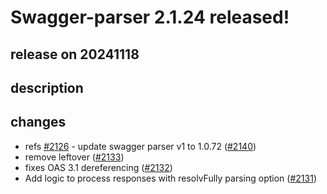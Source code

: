 # Swagger-parser 2.1.24 released!

## release on 20241118

## description

## changes

* refs <a class="issue-link js-issue-link" data-error-text="Failed to load title" data-id="2580924587" data-permission-text="Title is private" data-url="https://github.com/swagger-api/swagger-parser/issues/2126" data-hovercard-type="issue" data-hovercard-url="/swagger-api/swagger-parser/issues/2126/hovercard" href="https://github.com/swagger-api/swagger-parser/issues/2126">#2126</a> - update swagger parser v1 to 1.0.72 (<a class="issue-link js-issue-link" data-error-text="Failed to load title" data-id="2669999069" data-permission-text="Title is private" data-url="https://github.com/swagger-api/swagger-parser/issues/2140" data-hovercard-type="pull_request" data-hovercard-url="/swagger-api/swagger-parser/pull/2140/hovercard" href="https://github.com/swagger-api/swagger-parser/pull/2140">#2140</a>)
* remove leftover (<a class="issue-link js-issue-link" data-error-text="Failed to load title" data-id="2618315709" data-permission-text="Title is private" data-url="https://github.com/swagger-api/swagger-parser/issues/2133" data-hovercard-type="pull_request" data-hovercard-url="/swagger-api/swagger-parser/pull/2133/hovercard" href="https://github.com/swagger-api/swagger-parser/pull/2133">#2133</a>)
* fixes OAS 3.1 dereferencing (<a class="issue-link js-issue-link" data-error-text="Failed to load title" data-id="2618181516" data-permission-text="Title is private" data-url="https://github.com/swagger-api/swagger-parser/issues/2132" data-hovercard-type="pull_request" data-hovercard-url="/swagger-api/swagger-parser/pull/2132/hovercard" href="https://github.com/swagger-api/swagger-parser/pull/2132">#2132</a>)
* Add logic to process responses with resolvFully parsing option (<a class="issue-link js-issue-link" data-error-text="Failed to load title" data-id="2617852038" data-permission-text="Title is private" data-url="https://github.com/swagger-api/swagger-parser/issues/2131" data-hovercard-type="pull_request" data-hovercard-url="/swagger-api/swagger-parser/pull/2131/hovercard" href="https://github.com/swagger-api/swagger-parser/pull/2131">#2131</a>)

